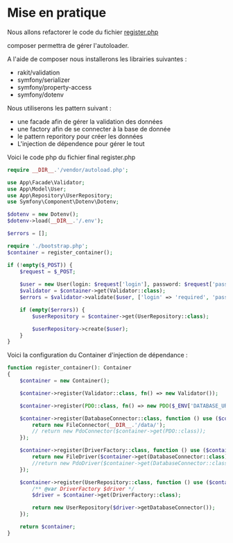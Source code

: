 # Mise en pratique

Nous allons refactorer le code du fichier [register.php](code/register.php)

composer permettra de gérer l'autoloader.

A l'aide de composer nous installerons les librairies suivantes :
 - rakit/validation
 - symfony/serializer
 - symfony/property-access
 - symfony/dotenv

Nous utiliserons les pattern suivant :
 - une facade afin de gérer la validation des données
 - une factory afin de se connecter à la base de donnée
 - le pattern reporitory pour créer les données
 - L'injection de dépendence pour gérer le tout

Voici le code php du fichier final register.php

```php
require __DIR__.'/vendor/autoload.php';

use App\Facade\Validator;
use App\Model\User;
use App\Repository\UserRepository;
use Symfony\Component\Dotenv\Dotenv;

$dotenv = new Dotenv();
$dotenv->load(__DIR__.'/.env');

$errors = [];

require './bootstrap.php';
$container = register_container();

if (!empty($_POST)) {
    $request = $_POST;
    
    $user = new User(login: $request['login'], password: $request['password']);
    $validator = $container->get(Validator::class);
    $errors = $validator->validate($user, ['login' => 'required', 'password' => 'required']);

    if (empty($errors)) {
        $userRepository = $container->get(UserRepository::class);

        $userRepository->create($user);
    }
}
```

Voici la configuration du Container d'injection de dépendance :
```php
function register_container(): Container
{
    $container = new Container();

    $container->register(Validator::class, fn() => new Validator());

    $container->register(PDO::class, fn() => new PDO($_ENV['DATABASE_URL'], $_ENV['DATABASE_USER'], $_ENV['DATABASE_PASSWORD']));

    $container->register(DatabaseConnector::class, function () use ($container) {
        return new FileConnector(__DIR__.'/data/');
        // return new PdoConnector($container->get(PDO::class));
    });

    $container->register(DriverFactory::class, function () use ($container) {
        return new FileDriver($container->get(DatabaseConnector::class));
        //return new PdoDriver($container->get(DatabaseConnector::class));
    });

    $container->register(UserRepository::class, function () use ($container) {
        /** @var DriverFactory $driver */
        $driver = $container->get(DriverFactory::class);

        return new UserRepository($driver->getDatabaseConnector());
    });

    return $container;
}
```